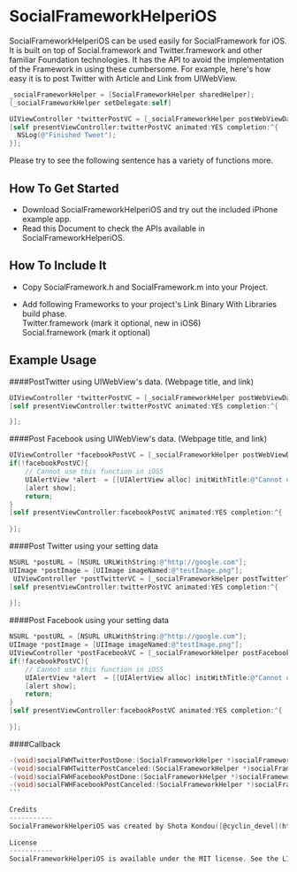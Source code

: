 SocialFrameworkHelperiOS
========================

SocialFrameworkHelperiOS can be used easily for SocialFramework for iOS.
It is built on top of Social.framework and Twitter.framework and other familiar Foundation technologies.
It has the API to avoid the implementation of the Framework in using these cumbersome.
For example, here's how easy it is to post Twitter with Article and Link from UIWebView.  

```objectivec
_socialFrameworkHelper = [SocialFrameworkHelper sharedHelper];
[_socialFrameworkHelper setDelegate:self]

UIViewController *twitterPostVC = [_socialFrameworkHelper postWebViewDataToTwitter:_webView];
[self presentViewController:twitterPostVC animated:YES completion:^{
  NSLog(@"Finished Tweet");
}];
```
Please try to see the following sentence has a variety of functions more.

  
How To Get Started
---------
+ Download SocialFrameworkHelperiOS and try out the included iPhone example app.
+ Read this Document to check the APIs available in SocialFrameworkHelperiOS.

  
How To Include It
-------------
+ Copy SocialFramework.h and SocialFramework.m into your Project.
  
+ Add following Frameworks to your project's Link Binary With Libraries build phase.  
        Twitter.framework (mark it optional, new in iOS6)  
        Social.framework (mark it optional)
  
Example Usage
-----------------
####PostTwitter using UIWebView's data. (Webpage title, and link)
  
```objectivec
UIViewController *twitterPostVC = [_socialFrameworkHelper postWebViewDataToTwitter:_webView];
[self presentViewController:twitterPostVC animated:YES completion:^{

}];
```
  
####Post Facebook using UIWebView's data. (Webpage title, and link)
  
```objectivec
UIViewController *facebookPostVC = [_socialFrameworkHelper postWebViewDataToFacebook:_webView];
if(!facebookPostVC){
	// Cannot use this function in iOS5
	UIAlertView *alert  = [[UIAlertView alloc] initWithTitle:@"Cannot use this function previous versions of iOS" message:@"Please update previous versions iOS to latest versions iOS" delegate:nil cancelButtonTitle:@"OK"];
	[alert show];
	return;
}
[self presentViewController:facebookPostVC animated:YES completion:^{
	
}];  
```
  
####Post Twitter using your setting data
  
```objectivec
NSURL *postURL = [NSURL URLWithString:@"http://google.com"];
UIImage *postImage = [UIImage imageNamed:@"testImage.png"];
 UIViewController *postTwitterVC = [_socialFrameworkHelper postTwitterText:@"Google" withURL:postURL withMedia:postImage];
[self presentViewController:twitterPostVC animated:YES completion:^{
	
}];
```
  
####Post Facebook using your setting data
  
```objectivec
NSURL *postURL = [NSURL URLWithString:@"http://google.com"];
UIImage *postImage = [UIImage imageNamed:@"testImage.png"];
UIViewController *postFacebookVC = [_socialFrameworkHelper postFacebookText:@"Google" withURL:postURL withMedia:postImage];
if(!facebookPostVC){
	// Cannot use this function in iOS5
	UIAlertView *alert  = [[UIAlertView alloc] initWithTitle:@"Cannot use this function previous versions of iOS" message:@"Please update previous versions iOS to latest versions iOS" delegate:nil cancelButtonTitle:@"OK"];
	[alert show];
	return;
}
[self presentViewController:facebookPostVC animated:YES completion:^{
	
}];  
```
  
####Callback
  
````objectivec
-(void)socialFWHTwitterPostDone:(SocialFrameworkHelper *)socialFrameworkHelper;
-(void)socialFWHTwitterPostCanceled:(SocialFrameworkHelper *)socialFrameworkHelper;
-(void)socialFWHFacebookPostDone:(SocialFrameworkHelper *)socialFrameworkHelper;
-(void)socialFWHFacebookPostCanceled:(SocialFrameworkHelper *)socialFrameworkHelper;
```
  
Credits
-----------
SocialFrameworkHelperiOS was created by Shota Kondou([@cyclin_devel](https://twitter.com/cyclin_devel)) in development of [NewsClock](http://www.cyclin.jp/products/newsclock.html).
  
License
-----------
SocialFrameworkHelperiOS is available under the MIT license. See the LICENSE file for more info.
